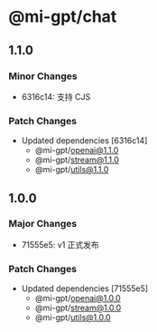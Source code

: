 # @mi-gpt/chat

## 1.1.0

### Minor Changes

- 6316c14: 支持 CJS

### Patch Changes

- Updated dependencies [6316c14]
  - @mi-gpt/openai@1.1.0
  - @mi-gpt/stream@1.1.0
  - @mi-gpt/utils@1.1.0

## 1.0.0

### Major Changes

- 71555e5: v1 正式发布

### Patch Changes

- Updated dependencies [71555e5]
  - @mi-gpt/openai@1.0.0
  - @mi-gpt/stream@1.0.0
  - @mi-gpt/utils@1.0.0
